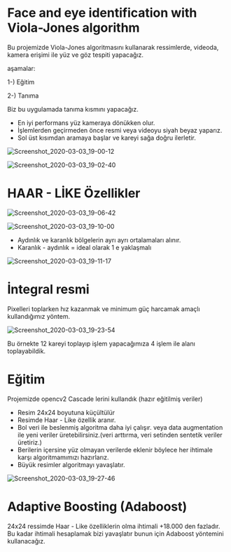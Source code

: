# Face and eye identification with Viola-Jones algorithm

Bu projemizde Viola-Jones algoritmasını kullanarak ressimlerde, videoda, kamera erişimi ile yüz ve göz tespiti yapacağız.

aşamalar:

1-) Eğitim

2-) Tanıma 

Biz bu uygulamada tanıma kısmını yapacağız.

* En iyi performans yüz kameraya dönükken olur.
* İşlemlerden geçirmeden önce resmi veya videoyu siyah beyaz yaparız.
* Sol üst kısımdan aramaya başlar ve kareyi sağa doğru ilerletir.

![Screenshot_2020-03-03_19-00-12](https://user-images.githubusercontent.com/54184905/75805520-0c877100-5d93-11ea-8fd7-6fc31953c503.png)

![Screenshot_2020-03-03_19-02-40](https://user-images.githubusercontent.com/54184905/75805818-8f103080-5d93-11ea-8258-116f36031bfb.png)


# HAAR - LİKE Özellikler

![Screenshot_2020-03-03_19-06-42](https://user-images.githubusercontent.com/54184905/75805935-ced71800-5d93-11ea-95aa-692151a54f73.png)

![Screenshot_2020-03-03_19-10-00](https://user-images.githubusercontent.com/54184905/75806137-28d7dd80-5d94-11ea-9160-b493ae18b136.png)


* Aydınlık ve karanlık bölgelerin ayrı ayrı ortalamaları alınır.
* Karanlık - aydınlık = ideal olarak 1 e yaklaşmalı

![Screenshot_2020-03-03_19-11-17](https://user-images.githubusercontent.com/54184905/75806204-4c9b2380-5d94-11ea-822a-d762f64f126f.png)

# İntegral resmi

Pixelleri toplarken hız kazanmak ve minimum güç harcamak amaçlı kullandığımız yöntem.

![Screenshot_2020-03-03_19-23-54](https://user-images.githubusercontent.com/54184905/75806504-d6e38780-5d94-11ea-9304-b0eebd32a3e8.png)

Bu örnekte 12 kareyi toplayıp işlem yapacağımıza 4 işlem ile alanı toplayabildik.

# Eğitim

Projemizde opencv2 Cascade lerini kullandık (hazır eğitilmiş veriler)

* Resim 24x24 boyutuna küçültülür
* Resimde Haar - Like özellik aranır.
* Bol veri ile beslenmiş algoritma daha iyi çalışır.
veya data augmentation ile yeni veriler üretebilirsiniz.(veri arttırma, veri setinden sentetik veriler üretiriz.)
* Berilerin içersine yüz olmayan verilerde eklenir böylece her ihtimale karşı algoritmamımızı hazırlarız.
* Büyük resimler algoritmayı yavaşlatır.

![Screenshot_2020-03-03_19-27-46](https://user-images.githubusercontent.com/54184905/75807095-dc8d9d00-5d95-11ea-8f87-798ef8b2748b.png)

# Adaptive Boosting (Adaboost)

24x24 ressimde Haar - Like özelliklerin olma ihtimali +18.000 den fazladır. Bu kadar ihtimali hesaplamak bizi yavaşlatır
bunun için Adaboost yöntemini kullanacağız.



